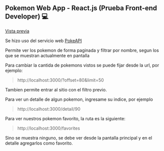 
## Pokemon Web App - React.js (Prueba Front-end Developer) 💻

[Vista previa](https://toma-pedido-cae71.web.app/)

Se hizo uso del servicio web [PokeAPI](https://pokeapi.co/)

Permite ver los pokemon de forma paginada y filtrar por nombre, segun los que se muestran actualmente en pantalla

Para cambiar la cantida de pokemons vistos se puede fijar desde la url, por ejemplo:
> http://localhost:3000/?offset=80&limit=50

Tambien permite entrar al sitio con el filtro previo.

Para ver un detalle de algun pokemon, ingresame su indice, por ejemplo
> http://localhost:3000/detail/90

Para ver nuestros pokemon favorito, la ruta es la siguiente:
> http://localhost:3000/favorites

Sino se muestra ninguno, se debe ver desde la pantalla principal y en el detalle agregarlos como favorito.

